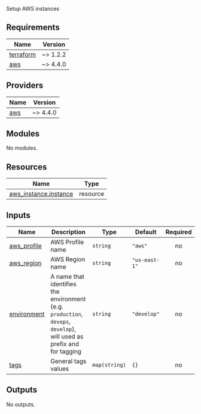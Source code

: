 Setup AWS instances

## Requirements

| Name | Version |
|------|---------|
| <a name="requirement_terraform"></a> [terraform](#requirement\_terraform) | ~> 1.2.2 |
| <a name="requirement_aws"></a> [aws](#requirement\_aws) | ~> 4.4.0 |

## Providers

| Name | Version |
|------|---------|
| <a name="provider_aws"></a> [aws](#provider\_aws) | ~> 4.4.0 |

## Modules

No modules.

## Resources

| Name | Type |
|------|------|
| [aws_instance.instance](https://registry.terraform.io/providers/hashicorp/aws/latest/docs/resources/instance) | resource |

## Inputs

| Name | Description | Type | Default | Required |
|------|-------------|------|---------|:--------:|
| <a name="input_aws_profile"></a> [aws\_profile](#input\_aws\_profile) | AWS Profile name | `string` | `"aws"` | no |
| <a name="input_aws_region"></a> [aws\_region](#input\_aws\_region) | AWS Region name | `string` | `"us-east-1"` | no |
| <a name="input_environment"></a> [environment](#input\_environment) | A name that identifies the environment (e.g. `production`, `devops`, `develop`), will used as prefix and for tagging | `string` | `"develop"` | no |
| <a name="input_tags"></a> [tags](#input\_tags) | General tags values | `map(string)` | `{}` | no |

## Outputs

No outputs.
